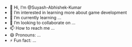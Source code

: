 - 👋 Hi, I’m @Suyash-Abhishek-Kumar
- 👀 I’m interested in learning more about game development
- 🌱 I’m currently learning ...
- 💞️ I’m looking to collaborate on ...
- 📫 How to reach me ...
- 😄 Pronouns: ...
- ⚡ Fun fact: ...

<!---
Suyash-Abhishek-Kumar/Suyash-Abhishek-Kumar is a ✨ special ✨ repository because its `README.md` (this file) appears on your GitHub profile.
You can click the Preview link to take a look at your changes.
--->
